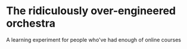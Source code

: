 # The ridiculously over-engineered orchestra

A learning experiment for people who've had enough of online courses
